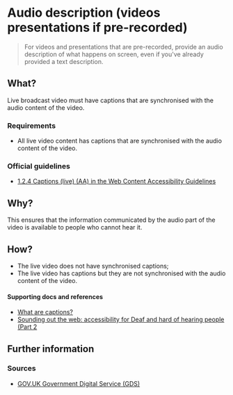 # Audio description (videos presentations if pre-recorded)

> For videos and presentations that are pre-recorded, provide an audio description of what happens on screen, even if you've already provided a text description.

## What?

Live broadcast video must have captions that are synchronised with the audio content of the video.

### Requirements

* All live video content has captions that are synchronised with the audio content of the video.

### Official guidelines

* [1.2.4 Captions (live) (AA) in the Web Content Accessibility Guidelines](https://www.w3.org/TR/UNDERSTANDING-WCAG20/media-equiv-real-time-captions.html)

## Why?

This ensures that the information communicated by the audio part of the video is available to people who cannot hear it.

## How?

* The live video does not have synchronised captions;
* The live video has captions but they are not synchronised with the audio content of the video.

#### Supporting docs and references

* [What are captions?](https://www.nomensa.com/blog/2010/what-are-captions)
* [Sounding out the web: accessibility for Deaf and hard of hearing people (Part 2](https://www.paciellogroup.com/blog/2017/03/sounding-out-the-web-accessibility-for-deaf-and-hard-of-hearing-people-part-2/)

## Further information

### Sources

* [GOV.UK Government Digital Service (GDS)](https://alphagov.github.io/wcag-primer/#wcag-2-1-getting-started "The GOV.UK GDS")
